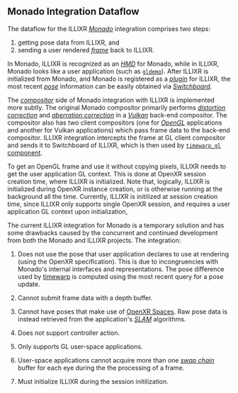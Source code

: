 ## Monado Integration Dataflow

The dataflow for the ILLIXR [_Monado_][21] integration comprises two steps:
1.  getting pose data from ILLIXR,
    and
1.  sending a user rendered [_frame_][28] back to ILLIXR.

In Monado, ILLIXR is recognized as an [_HMD_][23] for Monado, while in ILLIXR,
    Monado looks like a user application (such as [`gldemo`][20]).
After ILLIXR is initialized from Monado, and Monado is registered as a [_plugin_][25] for ILLIXR,
    the most recent [_pose_][22] information can be easily obtained via [_Switchboard_][24].

The [_compositor_][26] side of Monado integration with ILLIXR is implemented more subtly.
The original Monado compositor primarily performs [_distortion correction_][29]
    and [_aberration correction_][30] in a [_Vulkan_][26] back-end compositor.
The compositor also has two client compositors (one for [_OpenGL_][27] applications and another
    for Vulkan applications) which pass frame data to the back-end compositor.
ILLIXR integration intercepts the frame at GL client compositor and sends it to Switchboard
    of ILLIXR, which is then used by [`timewarp_gl` component][20].

To get an OpenGL frame and use it without copying pixels, ILLIXR needs to get the user
    application GL context.
This is done at OpenXR session creation time, where ILLIXR is initialized.
Note that, logically, ILLIXR is initialized during OpenXR instance creation,
    or is otherwise running at the background all the time.
Currently, ILLIXR is initilized at session creation time, since ILLIXR only supports single
    OpenXR session, and requires a user application GL context upon initialization,

The current ILLIXR integration for Monado is a temporary solution and has some drawbacks caused
    by the concurrent and continued development from both the Monado and ILLIXR projects.
The integration:

1.  Does not use the pose that user application declares to use at rendering
        (using the OpenXR specification).
    This is due to incongruencies with Monado's internal interfaces and representations.
    The pose difference used by [timewarp][20] is computed using the most recent query
        for a pose update.

1.  Cannot submit frame data with a depth buffer.

1.  Cannot have poses that make use of [OpenXR Spaces][1].
    Raw pose data is instead retrieved from the application's [_SLAM_][32] algorithms.

1.  Does not support controller action.

1.  Only supports GL user-space applications.

1.  User-space applications cannot acquire more than one [_swap chain_][31] buffer for each eye
        during the the processing of a frame.

1.  Must initialize ILLIXR during the session initilization.


[//]: # (- References -)

[1]:    https://www.khronos.org/registry/OpenXR/specs/1.0/html/xrspec.html#spaces

[//]: # (- Internal -)

[20]:   illixr_plugins.md
[21]:   glossary.md#monado
[22]:   glossary.md#pose
[23]:   glossary.md#head-mounted-display
[24]:   glossary.md#switchboard
[25]:   glossary.md#plugin
[26]:   glossary.md#vulkan
[27]:   glossary.md#opengl
[28]:   glossary.md#framebuffer
[29]:   glossary.md#distortion-correction
[30]:   glossary.md#chromatic-abberation-correction
[31]:   glossary.md#swap-chain
[32]:   glossary.md#simultaneous-localization-and-mapping
